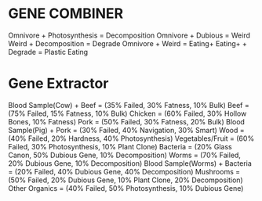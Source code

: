 # **GENE COMBINER**
Omnivore + Photosynthesis = Decomposition
Omnivore + Dubious = Weird
Weird + Decomposition = Degrade
Omnivore + Weird = Eating+
Eating+ + Degrade = Plastic Eating
# **Gene Extractor**
Blood Sample(Cow) + Beef = (35% Failed, 30% Fatness, 10% Bulk)
Beef = (75% Failed, 15% Fatness, 10% Bulk)
Chicken = (60% Failed, 30% Hollow Bones, 10% Fatness)
Pork = (50% Failed, 30% Fatness, 20% Bulk)
Blood Sample(Pig) + Pork = (30% Failed, 40% Navigation, 30% Smart)
Wood = (40% Failed, 20% Hardness, 40% Photosynthesis)
Vegetables/Fruit = (60% Failed, 30% Photosynthesis, 10% Plant Clone)
Bacteria = (20% Glass Canon, 50% Dubious Gene, 10% Decomposition)
Worms = (70% Failed, 20% Dubious Gene, 10% Decomposition)
Blood Sample(Worms) + Bacteria = (20% Failed, 40% Dubious Gene, 40% Decomposition)
Mushrooms = (50% Failed, 20% Dubious Gene, 10% Plant Clone, 20% Decomposition)
Other Organics = (40% Failed, 50% Photosynthesis, 10% Dubious Gene)